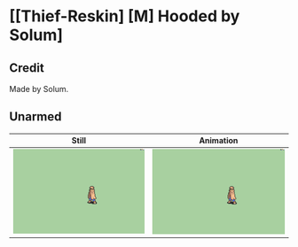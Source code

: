# [\[Thief-Reskin\] \[M\] Hooded by Solum]

## Credit

Made by Solum.
	
## Unarmed

| Still | Animation |
| :---: | :-------: |
| ![Unarmed still](./Unarmed_000.png) | ![Unarmed animation](./Unarmed.gif) |
